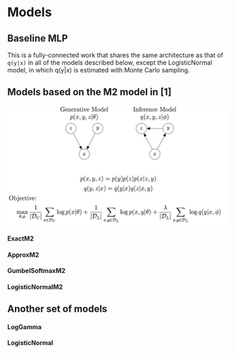 # Models

## Baseline MLP

This is a fully-connected work that shares the same architecture as that of `q(y|x)` in all of the models described below, except the LogisticNormal model, in which q(y|x) is estimated with Monte Carlo sampling.

## Models based on the M2 model in [1]

![](pngs/M2_diagram.png)


#### ExactM2

#### ApproxM2

#### GumbelSoftmaxM2

#### LogisticNormalM2

## Another set of models 

#### LogGamma

#### LogisticNormal



